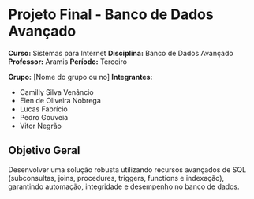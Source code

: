 # Projeto Final - Banco de Dados Avançado
**Curso:** Sistemas para Internet
**Disciplina:** Banco de Dados Avançado
**Professor:** Aramis
**Período:** Terceiro

**Grupo:** [Nome do grupo ou no]
**Integrantes:**
- Camilly Silva Venâncio
- Elen de Oliveira Nobrega 
- Lucas Fabrício 
- Pedro Gouveia 
- Vitor Negrão 

## Objetivo Geral
Desenvolver uma solução robusta utilizando recursos avançados de SQL
(subconsultas, joins, procedures, triggers, functions e indexação), garantindo
automação, integridade e desempenho no banco de dados.